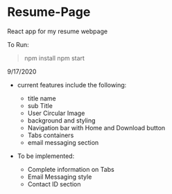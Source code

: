 # Resume-Page
React app for my resume webpage

To Run:
> npm install
> npm start

9/17/2020
- current features include the following:
  * title name 
  * sub Title
  * User Circular Image
  * background and styling
  * Navigation bar with Home and Download button
  * Tabs containers
  * email messaging section

- To be implemented:
  * Complete information on Tabs
  * Email Messaging style
  * Contact ID section
